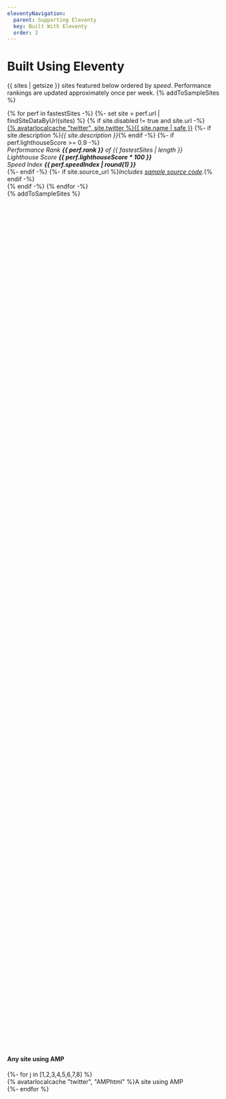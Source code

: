 ```yaml
---
eleventyNavigation:
  parent: Supporting Eleventy
  key: Built With Eleventy
  order: 3
---
```


# Built Using Eleventy

{{ sites | getsize }} sites featured below ordered by _speed_. Performance rankings are updated approximately once per week. {% addToSampleSites %}

<div class="lo sites-lo" style="--lo-margin-h: 2rem; --lo-margin-v: 1rem; --lo-stackpoint: 31.25em;">
{% for perf in fastestSites -%}
{%- set site = perf.url | findSiteDataByUrl(sites) %}
{% if site.disabled != true and site.url -%}
	<div class="lo-c"><a href="{{ site.url }}">{% avatarlocalcache "twitter", site.twitter %}{{ site.name | safe }}</a>
		{%- if site.description %}<em class="list-bare-desc list-bare-desc-avatar">{{ site.description }}</em>{% endif -%}
		{%- if perf.lighthouseScore >= 0.9 -%}
		<em class="list-bare-desc list-bare-desc-avatar">
			<div class="lo lo-inline lo-nocontentwrap lo-separator-h" style="--lo-margin-h: 1.5rem">
				<div class="lo-c sites-perf-rank">Performance Rank <strong>{{ perf.rank }}</strong> of {{ fastestSites | length }}</div>
				<div class="lo-c sites-perf-lh">Lighthouse Score <strong>{{ perf.lighthouseScore * 100 }}</strong></div>
				<div class="lo-c sites-perf-si">Speed Index <strong>{{ perf.speedIndex | round(1) }}</strong></div>
			</div>
		</em>
		{%- endif -%}
		{%- if site.source_url %}<em class="list-bare-desc list-bare-desc-avatar">Includes <a href="{{ site.source_url }}">sample source code</a>.</em>{% endif -%}
	</div>
{% endif -%}
{% endfor -%}
	<div class="lo-c">{% addToSampleSites %}</div>
</div>

<div style="margin-top: 50vh"></div>

#### Any site using AMP

<div class="lo lo-carousel ampcarousel" style="--lo-c-minwidth: 13.125em">
{%- for j in [1,2,3,4,5,6,7,8] %}
	<div class="lo-c"><a>{% avatarlocalcache "twitter", "AMPhtml" %}A site using AMP</a></div>
{%- endfor %}
</div>
